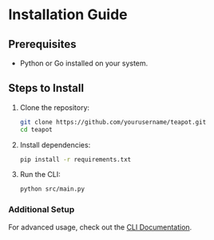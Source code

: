 # Installation Guide

## Prerequisites
- Python or Go installed on your system.

## Steps to Install
1. Clone the repository:
    ```bash
    git clone https://github.com/yourusername/teapot.git
    cd teapot
    ```
2. Install dependencies:
    ```bash
    pip install -r requirements.txt
    ```
3. Run the CLI:
    ```bash
    python src/main.py
    ```

### Additional Setup
For advanced usage, check out the [CLI Documentation](cli.md).
